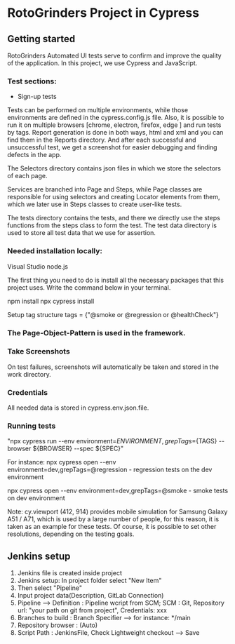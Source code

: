 # RotoGrinders Project in Cypress

## Getting started

RotoGrinders Automated UI tests serve to confirm and improve the quality of the application. In this project, we use Cypress and JavaScript.


### Test sections:
* Sign-up tests


Tests can be performed on multiple environments, while those environments are defined in the cypress.config.js file.
Also, it is possible to run it on multiple browsers [chrome, electron, firefox, edge ] and run tests by tags. Report generation is done in both ways, html and xml and you can find them in the Reports directory. And after each successful and unsuccessful test, we get a screenshot for easier debugging and finding defects in the app.

The Selectors directory contains json files in which we store the selectors of each page.

Services are branched into Page and Steps, while Page classes are responsible for using selectors and creating Locator elements from them, which we later use in Steps classes to create user-like tests.

The tests directory contains the tests, and there we directly use the steps functions from the steps class to form the test.
The test data directory is used to store all test data that we use for assertion.


### Needed installation locally:

Visual Studio
node.js

The first thing you need to do is install all the necessary packages that this project uses. Write the command below in your terminal.

npm install
npx cypress install


Setup tag structure
tags = {"@smoke or @regression or @healthCheck"}


### The Page-Object-Pattern is used in the framework.

### Take Screenshots
On test failures, screenshots will automatically be taken and stored in the work directory.

### Credentials
All needed data is stored in cypress.env.json.file.


### Running tests

"npx cypress run --env environment=${ENVIRONMENT},grepTags=${TAGS} --browser ${BROWSER} --spec ${SPEC}"

For instance:
npx cypress open --env environment=dev,grepTags=@regression - regression tests on the dev environment

npx cypress open --env environment=dev,grepTags=@smoke - smoke tests on dev environment


Note: cy.viewport (412, 914) provides mobile simulation for Samsung Galaxy A51 / A71, which is used by a large number of people, for this reason, it is taken as an example for these tests. Of course, it is possible to set other resolutions, depending on the testing goals.


## Jenkins setup
 1. Jenkins file is created inside project
 2. Jenkins setup: In project folder select "New Item" 
 3. Then select "Pipeline"
 4. Input project data(Description, GitLab Connection)
 5. Pipeline --> Definition : Pipeline wcript from SCM; SCM : Git, Repository url: "your path on git from project", Credentials: xxx 
 6. Branches to build : Branch Specifier --> for instance: */main
 7. Repository browser : (Auto)
 8. Script Path : JenkinsFile, Check Lightweight checkout --> Save